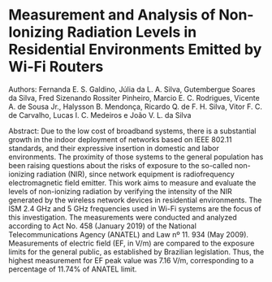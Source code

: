 # Measurement and Analysis of Non-Ionizing Radiation Levels in Residential Environments Emitted by Wi-Fi Routers
Authors: Fernanda E. S. Galdino, Júlia da L. A. Silva, Gutembergue Soares da Silva, Fred Sizenando Rossiter Pinheiro, Marcio E. C. Rodrigues, Vicente A. de Sousa Jr., Halysson B. Mendonça, Ricardo Q. de F. H. Silva, Vitor F. C. de Carvalho, Lucas I. C. Medeiros e João V. L. da Silva

Abstract: Due to the low cost of broadband systems, there is a substantial growth in the indoor deployment of networks based on IEEE 802.11 standards, and their expressive insertion in domestic and labor environments. The proximity of those systems to the general population has been raising questions about the risks of exposure to the so-called non-ionizing radiation (NIR), since network equipment is radiofrequency electromagnetic field emitter. This work aims to measure and evaluate the levels of non-ionizing radiation by verifying the intensity of the NIR generated by the wireless network devices in residential environments. The ISM 2.4 GHz and 5 GHz frequencies used in Wi-Fi systems are the focus of this investigation. The measurements were conducted and analyzed according to Act No. 458 (January 2019) of the National Telecommunications Agency (ANATEL) and Law nº 11. 934 (May 2009). Measurements of electric field (EF, in V/m) are compared to the exposure limits for the general public, as established by Brazilian legislation. Thus, the highest measurement for EF peak value was 7.16 V/m, corresponding to a percentage of 11.74% of ANATEL limit.

